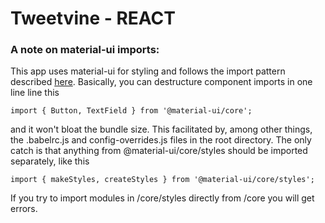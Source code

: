 # Tweetvine - REACT

### A note on material-ui imports: 
This app uses material-ui for styling and follows the import pattern described [here](https://material-ui.com/guides/minimizing-bundle-size/). Basically, you can destructure component imports in one line line this
```
import { Button, TextField } from '@material-ui/core';
```
and it won't bloat the bundle size. This facilitated by, among other things, the .babelrc.js and config-overrides.js files in the root directory. The only catch is that anything from @material-ui/core/styles should be imported separately, like this
```
import { makeStyles, createStyles } from '@material-ui/core/styles';
```
If you try to import modules in /core/styles directly from /core you will get errors.
